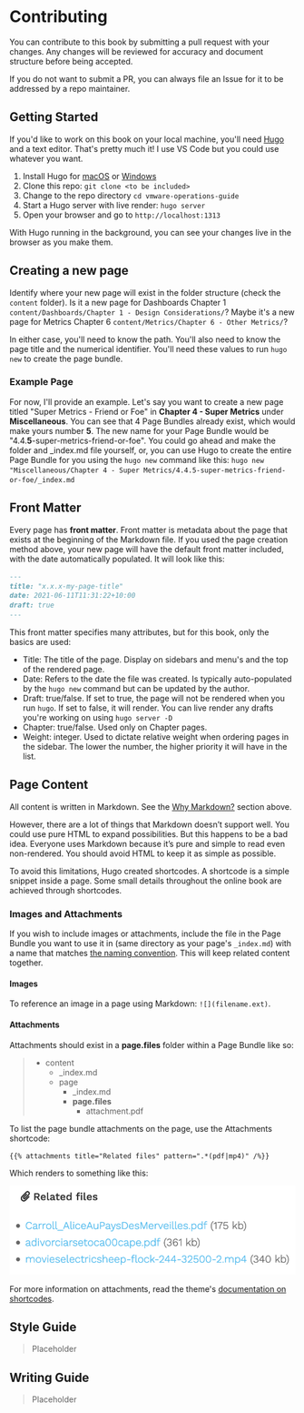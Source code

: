 # Contributing

You can contribute to this book by submitting a pull request with your changes. Any changes will be reviewed for accuracy and document structure before being accepted.

If you do not want to submit a PR, you can always file an Issue for it to be addressed by a repo maintainer.

## Getting Started

If you'd like to work on this book on your local machine, you'll need [Hugo](https://gohugo.io/) and a text editor. That's pretty much it! I use VS Code but you could use whatever you want.

1. Install Hugo for [macOS](https://gohugo.io/getting-started/quick-start/#step-1-install-hugo) or [Windows](https://gohugo.io/getting-started/installing)
1. Clone this repo: `git clone <to be included>`
1. Change to the repo directory `cd vmware-operations-guide`
1. Start a Hugo server with live render: `hugo server`
1. Open your browser and go to `http://localhost:1313`

With Hugo running in the background, you can see your changes live in the browser as you make them.

## Creating a new page

Identify where your new page will exist in the folder structure (check the `content` folder). Is it a new page for Dashboards Chapter 1 `content/Dashboards/Chapter 1 - Design Considerations/`? Maybe it's a new page for Metrics Chapter 6 `content/Metrics/Chapter 6 - Other Metrics/`?

In either case, you'll need to know the path. You'll also need to know the page title and the numerical identifier. You'll need these values to run `hugo new` to create the page bundle.

### Example Page

For now, I'll provide an example. Let's say you want to create a new page titled "Super Metrics - Friend or Foe" in **Chapter 4 - Super Metrics** under **Miscellaneous**. You can see that 4 Page Bundles already exist, which would make yours number **5**. The new name for your Page Bundle would be "4.4.**5**-super-metrics-friend-or-foe". You could go ahead and make the folder and _index.md file yourself, or, you can use Hugo to create the entire Page Bundle for you using the `hugo new` command like this: `hugo new "Miscellaneous/Chapter 4 - Super Metrics/4.4.5-super-metrics-friend-or-foe/_index.md`

## Front Matter

Every page has **front matter**. Front matter is metadata about the page that exists at the beginning of the Markdown file. If you used the page creation method above, your new page will have the default front matter included, with the date automatically populated. It will look like this:

```markdown
---
title: "x.x.x-my-page-title"
date: 2021-06-11T11:31:22+10:00
draft: true
---
```

This front matter specifies many attributes, but for this book, only the basics are used: 

- Title: The title of the page. Display on sidebars and menu's and the top of the rendered page.
- Date: Refers to the date the file was created. Is typically auto-populated by the `hugo new` command but can be updated by the author.
- Draft: true/false. If set to true, the page will not be rendered when you run `hugo`. If set to false, it will render. You can live render any drafts you're working on using `hugo server -D`
- Chapter: true/false. Used only on Chapter pages.
- Weight: integer. Used to dictate relative weight when ordering pages in the sidebar. The lower the number, the higher priority it will have in the list.

## Page Content

All content is written in Markdown. See the [Why Markdown?](#why-markdown) section above.

However, there are a lot of things that Markdown doesn’t support well. You could use pure HTML to expand possibilities. But this happens to be a bad idea. Everyone uses Markdown because it’s pure and simple to read even non-rendered. You should avoid HTML to keep it as simple as possible.

To avoid this limitations, Hugo created shortcodes. A shortcode is a simple snippet inside a page. Some small details throughout the online book are achieved through shortcodes.

### Images and Attachments

If you wish to include images or attachments, include the file in the Page Bundle you want to use it in (same directory as your page's `_index.md`) with a name that matches [the naming convention](#page-bundles). This will keep related content together. 

#### Images

To reference an image in a page using Markdown: `![](filename.ext)`.

#### Attachments

Attachments should exist in a **page.files** folder within a Page Bundle like so:

> - content
>   - _index.md
>   - page
>      - _index.md
>      - **page.files**
>        - attachment.pdf

To list the page bundle attachments on the page, use the Attachments shortcode:

```
{{% attachments title="Related files" pattern=".*(pdf|mp4)" /%}}
```

Which renders to something like this:

![](readme/attachments.png)

For more information on attachments, read the theme's [documentation on shortcodes](https://learn.netlify.app/en/shortcodes/attachments/). 

## Style Guide

> Placeholder

## Writing Guide

> Placeholder